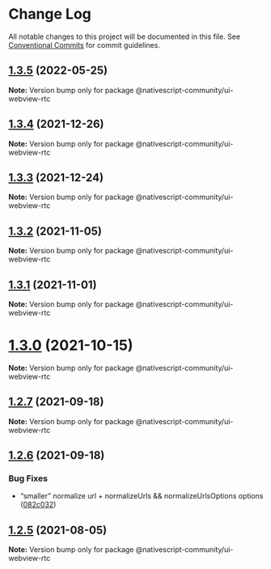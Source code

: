 # Change Log

All notable changes to this project will be documented in this file.
See [Conventional Commits](https://conventionalcommits.org) for commit guidelines.

## [1.3.5](https://github.com/nativescript-community/ui-collectionview/compare/v1.3.4...v1.3.5) (2022-05-25)

**Note:** Version bump only for package @nativescript-community/ui-webview-rtc

## [1.3.4](https://github.com/nativescript-community/ui-collectionview/compare/v1.3.3...v1.3.4) (2021-12-26)

**Note:** Version bump only for package @nativescript-community/ui-webview-rtc

## [1.3.3](https://github.com/nativescript-community/ui-collectionview/compare/v1.3.2...v1.3.3) (2021-12-24)

**Note:** Version bump only for package @nativescript-community/ui-webview-rtc

## [1.3.2](https://github.com/nativescript-community/ui-collectionview/compare/v1.3.1...v1.3.2) (2021-11-05)

**Note:** Version bump only for package @nativescript-community/ui-webview-rtc

## [1.3.1](https://github.com/nativescript-community/ui-collectionview/compare/v1.3.0...v1.3.1) (2021-11-01)

**Note:** Version bump only for package @nativescript-community/ui-webview-rtc

# [1.3.0](https://github.com/nativescript-community/ui-collectionview/compare/v1.2.7...v1.3.0) (2021-10-15)

**Note:** Version bump only for package @nativescript-community/ui-webview-rtc

## [1.2.7](https://github.com/nativescript-community/ui-collectionview/compare/v1.2.6...v1.2.7) (2021-09-18)

**Note:** Version bump only for package @nativescript-community/ui-webview-rtc

## [1.2.6](https://github.com/nativescript-community/ui-collectionview/compare/v1.2.5...v1.2.6) (2021-09-18)

### Bug Fixes

* “smaller” normalize url + normalizeUrls && normalizeUrlsOptions options ([082c032](https://github.com/nativescript-community/ui-collectionview/commit/082c032d015d99c670af20c1107fc3b30bdb2bbe))

## [1.2.5](https://github.com/nativescript-community/ui-collectionview/compare/v1.2.4...v1.2.5) (2021-08-05)

**Note:** Version bump only for package @nativescript-community/ui-webview-rtc
